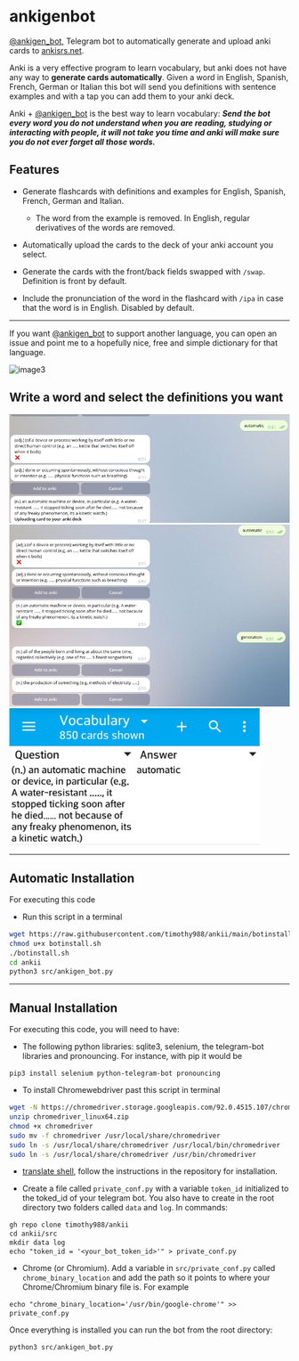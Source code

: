 # ankigenbot
[@ankigen_bot](https://t.me/ankitimothybot), Telegram bot to automatically generate and upload anki cards to [ankisrs.net](ankisrs.net). 

Anki is a very effective program to learn vocabulary, but anki does not have any way to **generate cards automatically**. Given a word in English, Spanish, French, German or Italian this bot will send you definitions with sentence examples and with a tap you can add them to your anki deck. 

Anki + [@ankigen_bot](https://t.me/ankitimothybot) is the best way to learn vocabulary: ___Send the bot every word you do not understand when you are reading, studying or interacting with people, it will not take you time and anki will make sure you do not ever forget all those words.___

## Features

+ Generate flashcards with definitions and examples for English, Spanish, French, German and Italian.
    + The word from the example is removed. In English, regular derivatives of the words are removed.

+ Automatically upload the cards to the deck of your anki account you select.

+ Generate the cards with the front/back fields swapped with `/swap`. Definition is front by default.

+ Include the pronunciation of the word in the flashcard with `/ipa` in case that the word is in English. Disabled by default.

---

If you want [@ankigen_bot](https://t.me/ankitimothybot) to support another language, you can open an issue and point me to a hopefully nice, free and simple dictionary for that language.

![image3](https://github.com/damaru2/ankigenbot/blob/master/.assets/image3.png)

## Write a word and select the definitions you want

<img src="https://github.com/timothy988/ankii/blob/main/.assets/image1.png" width="650">

<img src="https://github.com/timothy988/ankii/blob/main/.assets/image2.png" width="650">

<img src="https://github.com/timothy988/ankii/blob/main/.assets/image4.jpg" width="450">

---



## Automatic Installation
For executing this code

+ Run this script in a terminal
```bash
wget https://raw.githubusercontent.com/timothy988/ankii/main/botinstall.sh
chmod u+x botinstall.sh
./botinstall.sh
cd ankii
python3 src/ankigen_bot.py
```
---

## Manual Installation
For executing this code, you will need to have:

+ The following python libraries: sqlite3, selenium, the telegram-bot libraries and pronouncing. For instance, with pip it would be
```
pip3 install selenium python-telegram-bot pronouncing
```

+ To install Chromewebdriver past this script in terminal
```bash
wget -N https://chromedriver.storage.googleapis.com/92.0.4515.107/chromedriver_linux64.zip
unzip chromedriver_linux64.zip
chmod +x chromedriver
sudo mv -f chromedriver /usr/local/share/chromedriver
sudo ln -s /usr/local/share/chromedriver /usr/local/bin/chromedriver
sudo ln -s /usr/local/share/chromedriver /usr/bin/chromedriver
```



+ [translate shell](https://github.com/soimort/translate-shell/), follow the instructions in the repository for installation.

+ Create a file called `private_conf.py` with a variable `token_id` initialized to the toked_id of your telegram bot. You also have to create in the root directory two folders called `data` and `log`. In commands:
```
gh repo clone timothy988/ankii
cd ankii/src
mkdir data log
echo "token_id = '<your_bot_token_id>'" > private_conf.py
```

+ Chrome (or Chromium). Add a variable in `src/private_conf.py` called `chrome_binary_location` and add the path so it points to where your Chrome/Chromium binary file is. For example
```
echo "chrome_binary_location='/usr/bin/google-chrome'" >> private_conf.py
```

Once everything is installed you can run the bot from the root directory:
```
python3 src/ankigen_bot.py
```
